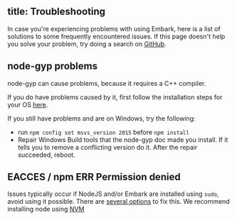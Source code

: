 title: Troubleshooting
---
In case you're experiencing problems with using Embark, here is a list of solutions to some frequently encountered issues. If this page doesn't help you solve your problem, try doing a search on [GitHub](https://github.com/embark-framework/embark/issues).

## node-gyp problems
node-gyp can cause problems, because it requires a C++ compiler.

If you do have problems caused by it, first follow the installation steps for your OS [here](https://github.com/nodejs/node-gyp#installation).

If you still have problems and are on Windows, try the following:
- run `npm config set msvs_version 2015` before `npm install`
- Repair Windows Build tools that the node-gyp doc made you install. If it tells you to remove a conflicting version do it. After the repair succeeded, reboot.

<!--
## YAML Parsing Error

``` plain
JS-YAML: incomplete explicit mapping pair; a key node is missed at line 18, column 29:
      last_updated: Last updated: %s
```

Wrap the string with quotations if it contains colons.

``` plain
JS-YAML: bad indentation of a mapping entry at line 18, column 31:
      last_updated:"Last updated: %s"
```

Make sure you are using soft tabs and add a space after colons.

-->

## EACCES / npm ERR Permission denied

Issues typically occur if NodeJS and/or Embark are installed using `sudo`, avoid using it possible.
There are [several options](https://docs.npmjs.com/getting-started/fixing-npm-permissions) to fix this. We recommend installing node using [NVM](https://github.com/creationix/nvm/blob/master/README.md)

